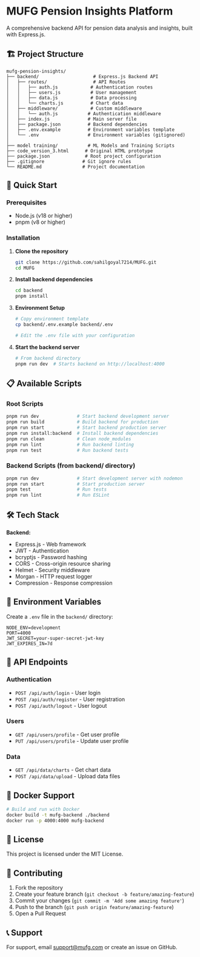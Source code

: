 # MUFG Pension Insights Platform

A comprehensive backend API for pension data analysis and insights, built with Express.js.

## 🏗️ Project Structure

```
mufg-pension-insights/
├── backend/                    # Express.js Backend API
│   ├── routes/                 # API Routes
│   │   ├── auth.js            # Authentication routes
│   │   ├── users.js           # User management
│   │   ├── data.js            # Data processing
│   │   └── charts.js          # Chart data
│   ├── middleware/            # Custom middleware
│   │   └── auth.js           # Authentication middleware
│   ├── index.js              # Main server file
│   ├── package.json          # Backend dependencies
│   ├── .env.example          # Environment variables template
│   └── .env                  # Environment variables (gitignored)
│
├── model training/           # ML Models and Training Scripts
├── code_version_3.html      # Original HTML prototype
├── package.json             # Root project configuration
├── .gitignore              # Git ignore rules
└── README.md               # Project documentation
```

## 🚀 Quick Start

### Prerequisites
- Node.js (v18 or higher)
- pnpm (v8 or higher)

### Installation

1. **Clone the repository**
   ```bash
   git clone https://github.com/sahilgoyal7214/MUFG.git
   cd MUFG
   ```

2. **Install backend dependencies**
   ```bash
   cd backend
   pnpm install
   ```

3. **Environment Setup**
   ```bash
   # Copy environment template
   cp backend/.env.example backend/.env
   
   # Edit the .env file with your configuration
   ```

4. **Start the backend server**
   ```bash
   # From backend directory
   pnpm run dev  # Starts backend on http://localhost:4000
   ```

## 📋 Available Scripts

### Root Scripts
```bash
pnpm run dev              # Start backend development server
pnpm run build            # Build backend for production
pnpm run start            # Start backend production server
pnpm run install:backend  # Install backend dependencies
pnpm run clean            # Clean node_modules
pnpm run lint             # Run backend linting
pnpm run test             # Run backend tests
```

### Backend Scripts (from backend/ directory)
```bash
pnpm run dev              # Start development server with nodemon
pnpm run start            # Start production server
pnpm test                 # Run tests
pnpm run lint             # Run ESLint
```

## 🛠️ Tech Stack

**Backend:**
- Express.js - Web framework
- JWT - Authentication
- bcryptjs - Password hashing
- CORS - Cross-origin resource sharing
- Helmet - Security middleware
- Morgan - HTTP request logger
- Compression - Response compression

## 🔧 Environment Variables

Create a `.env` file in the `backend/` directory:

```env
NODE_ENV=development
PORT=4000
JWT_SECRET=your-super-secret-jwt-key
JWT_EXPIRES_IN=7d
```

## 📡 API Endpoints

### Authentication
- `POST /api/auth/login` - User login
- `POST /api/auth/register` - User registration
- `POST /api/auth/logout` - User logout

### Users
- `GET /api/users/profile` - Get user profile
- `PUT /api/users/profile` - Update user profile

### Data
- `GET /api/data/charts` - Get chart data
- `POST /api/data/upload` - Upload data files

## 🐳 Docker Support

```bash
# Build and run with Docker
docker build -t mufg-backend ./backend
docker run -p 4000:4000 mufg-backend
```

## 📝 License

This project is licensed under the MIT License.

## 👥 Contributing

1. Fork the repository
2. Create your feature branch (`git checkout -b feature/amazing-feature`)
3. Commit your changes (`git commit -m 'Add some amazing feature'`)
4. Push to the branch (`git push origin feature/amazing-feature`)
5. Open a Pull Request

## 📞 Support

For support, email support@mufg.com or create an issue on GitHub.
